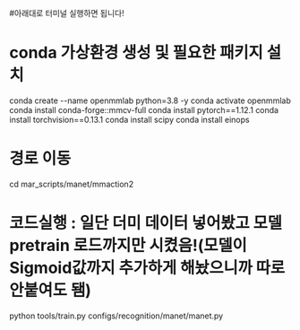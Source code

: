 #아래대로 터미널 실행하면 됩니다!

# conda 가상환경 생성 및 필요한 패키지 설치
conda create --name openmmlab python=3.8 -y
conda activate openmmlab
conda install conda-forge::mmcv-full
conda install pytorch==1.12.1
conda install torchvision==0.13.1
conda install scipy
conda install einops

# 경로 이동
cd mar_scripts/manet/mmaction2

# 코드실행 : 일단 더미 데이터 넣어봤고 모델 pretrain 로드까지만 시켰음!(모델이 Sigmoid값까지 추가하게 해놨으니까 따로 안붙여도 됌)
python tools/train.py configs/recognition/manet/manet.py
